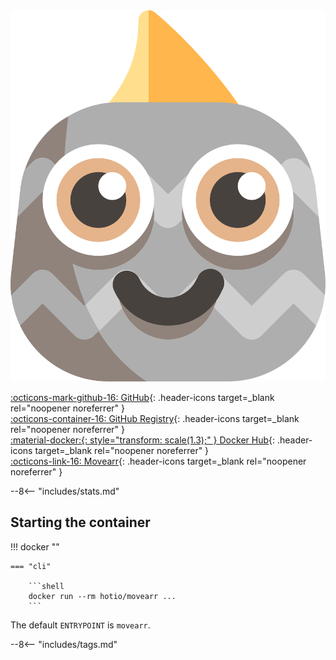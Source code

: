 <div class="image-logo no-logo"><img src="/img/pullio.svg" alt="logo"></div>

[:octicons-mark-github-16: GitHub](https://github.com/hotio/movearr){: .header-icons target=_blank rel="noopener noreferrer" }  
[:octicons-container-16: GitHub Registry](https://github.com/orgs/hotio/packages/container/package/movearr){: .header-icons target=_blank rel="noopener noreferrer" }  
[:material-docker:{: style="transform: scale(1.3);" } Docker Hub](https://hub.docker.com/r/hotio/movearr){: .header-icons target=_blank rel="noopener noreferrer" }  
[:octicons-link-16: Movearr](https://github.com/l3uddz/movearr){: .header-icons target=_blank rel="noopener noreferrer" }  

--8<-- "includes/stats.md"

## Starting the container

!!! docker ""

    === "cli"

        ```shell
        docker run --rm hotio/movearr ...
        ```

The default `ENTRYPOINT` is `movearr`.

--8<-- "includes/tags.md"
